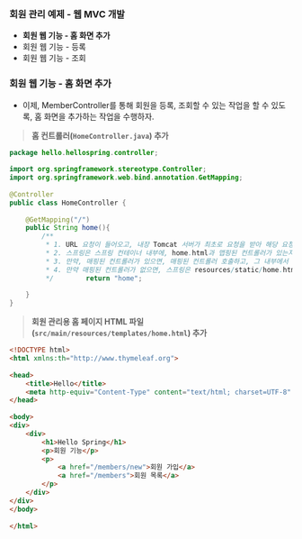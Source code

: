 
### 회원 관리 예제 - 웹 MVC 개발

- **회원 웹 기능 - 홈 화면 추가**
- 회원 웹 기능 - 등록
- 회원 웹 기능 - 조회


### 회원 웹 기능 - 홈 화면 추가

- 이제, MemberController를 통해 회원을 등록, 조회할 수 있는 작업을 할 수 있도록, 홈 화면을 추가하는 작업을 수행하자.

> **홈 컨트롤러(`HomeController.java`) 추가**
```java
package hello.hellospring.controller;  
  
import org.springframework.stereotype.Controller;  
import org.springframework.web.bind.annotation.GetMapping;  
  
@Controller  
public class HomeController {  
  
    @GetMapping("/")  
    public String home(){  
        /**  
         * 1. URL 요청이 들어오고, 내장 Tomcat 서버가 최초로 요청을 받아 해당 요청을 스프링에게 넘긴다.  
         * 2. 스프링은 스프링 컨테이너 내부에, home.html과 맵핑된 컨트롤러가 있는지 먼저 찾아본다. (여기서는 HomeController에 GetMapping("/") 부분이 있음  
         * 3. 만약, 매핑된 컨트롤러가 있으면, 매핑된 컨트롤러 호출하고, 그 내부에서 return한 해당 html파일을 반환한다 (resources/templates/home.html)  
         * 4. 만약 매핑된 컨트롤러가 없으면, 스프링은 resources/static/home.html이 있는지를 확인한다.  
         */        return "home";  
  
    }  
}
```

> **회원 관리용 홈 페이지 HTML 파일 (`src/main/resources/templates/home.html`) 추가**
```html
<!DOCTYPE html>  
<html xmlns:th="http://www.thymeleaf.org">  
  
<head>  
    <title>Hello</title>  
    <meta http-equiv="Content-Type" content="text/html; charset=UTF-8" />  
</head>  
  
<body>  
<div>  
    <div>  
        <h1>Hello Spring</h1>  
        <p>회원 기능</p>  
        <p>  
            <a href="/members/new">회원 가입</a>  
            <a href="/members">회원 목록</a>  
        </p>  
    </div>  
</div>  
</body>  
  
</html>
```